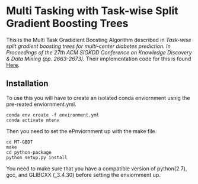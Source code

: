# Multi Tasking with Task-wise Split Gradient Boosting Trees

This is the Multi Task Gradidient Boosting Algorithm described in _Task-wise split gradient boosting trees for multi-center diabetes prediction. In Proceedings of the 27th ACM SIGKDD Conference on Knowledge Discovery & Data Mining (pp. 2663-2673)._ Their implementation code for this is found [Here](https://github.com/felixwzh/MT-GBDT "GitHub MT-GBDT").

## Installation

To use this you will have to create an isolated conda enviornment usnig the pre-reated enviornment.yml.

```
conda env create -f environment.yml
conda activate mtenv
```

Then you need to set the ePnviornment up with the make file.

```
cd MT-GBDT
make	
cd python-package	
python setup.py install

```
You need to make sure that you have a compatible version of python(2.7), gcc, and GLIBCXX (_3.4.30) before setting the enviornment up.




